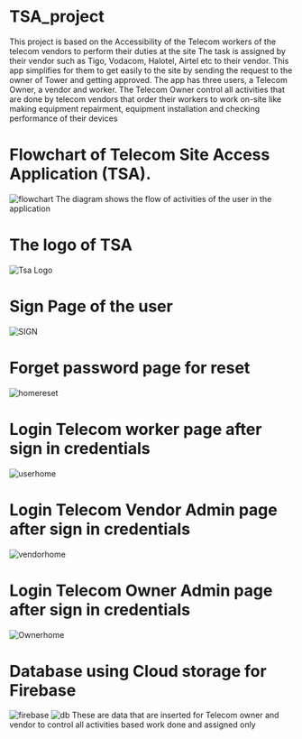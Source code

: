 # TSA_project

This project is based on the Accessibility of the Telecom workers of the telecom vendors to perform their duties at the site
The task is assigned by their vendor such as Tigo, Vodacom, Halotel, Airtel etc to their vendor. This app simplifies for them to get easily to the site by sending the request to the owner of Tower and getting approved.
The app has three users, a Telecom Owner, a vendor and worker. The Telecom Owner control all activities that  are done by telecom vendors that order their workers to work on-site  like making equipment repairment, equipment installation  and checking performance of their devices

# Flowchart  of Telecom Site Access Application (TSA).
![flowchart](https://github.com/FROLIANI/TSA_project/assets/84269100/2f9dc605-6c4d-46a1-abdd-1e44f9ed7065)
The diagram shows the flow of activities of the user in the application

# The logo of TSA
![Tsa Logo](https://github.com/FROLIANI/TSA_project/assets/84269100/0d767212-0b25-431f-bdc1-304be1e35232)

# Sign Page of the user
![SIGN](https://github.com/FROLIANI/TSA_project/assets/84269100/07e7d51b-f4ff-4dac-81a5-cf194832c7c9)

#  Forget password page for reset
![homereset](https://github.com/FROLIANI/TSA_project/assets/84269100/feafd030-fc7c-4db8-9182-25df9647a1ca)

# Login Telecom worker page after sign in credentials
![userhome](https://github.com/FROLIANI/TSA_project/assets/84269100/bfaca1e7-b104-4d58-8805-50a43f762d22)

# Login Telecom Vendor Admin page after sign in credentials
![vendorhome](https://github.com/FROLIANI/TSA_project/assets/84269100/10c5879b-ea36-47b1-a72c-62947b334125)

# Login Telecom Owner Admin page after sign in credentials
![Ownerhome](https://github.com/FROLIANI/TSA_project/assets/84269100/c9e21066-f858-472a-830b-132aa47f8395)

# Database using Cloud storage for Firebase
![firebase](https://github.com/FROLIANI/TSA_project/assets/84269100/d2ac73b2-4947-44a5-89a4-96d49014f5be)
![db](https://github.com/FROLIANI/TSA_project/assets/84269100/21209a6c-5f72-4570-87c7-2900f0d5bc43)
These are data that are inserted for Telecom owner and vendor to control all activities based work done and assigned only


